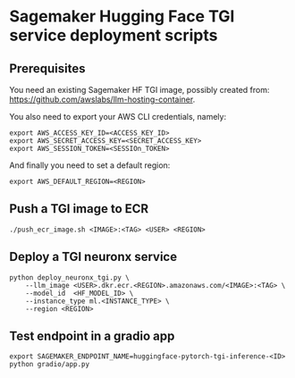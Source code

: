 # Sagemaker Hugging Face TGI service deployment scripts

## Prerequisites

You need an existing Sagemaker HF TGI image, possibly created from: https://github.com/awslabs/llm-hosting-container.

You also need to export your AWS CLI credentials, namely:

```
export AWS_ACCESS_KEY_ID=<ACCESS_KEY_ID>
export AWS_SECRET_ACCESS_KEY=<SECRET_ACCESS_KEY>
export AWS_SESSION_TOKEN=<SESSIOn_TOKEN>
```

And finally you need to set a default region:

```
export AWS_DEFAULT_REGION=<REGION>
```

## Push a TGI image to ECR

```
./push_ecr_image.sh <IMAGE>:<TAG> <USER> <REGION>
```

## Deploy a TGI neuronx service

```
python deploy_neuronx_tgi.py \
    --llm_image <USER>.dkr.ecr.<REGION>.amazonaws.com/<IMAGE>:<TAG> \
    --model_id  <HF_MODEL_ID> \
    --instance_type ml.<INSTANCE_TYPE> \
    --region <REGION>
```

## Test endpoint in a gradio app

```
export SAGEMAKER_ENDPOINT_NAME=huggingface-pytorch-tgi-inference-<ID>
python gradio/app.py
```

